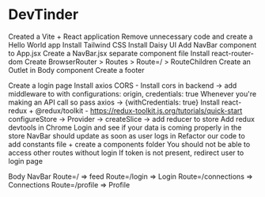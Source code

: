 # DevTinder

Created a Vite + React application
Remove unnecessary code and create a Hello World app
Install Tailwind CSS
Install Daisy UI
Add NavBar component to App.jsx
Create a NavBar.jsx separate component file
Install react-router-dom
Create BrowserRouter > Routes > Route=/ > RouteChildren
Create an Outlet in Body component
Create a footer

Create a login page
Install axios
CORS - Install cors in backend -> add middleware to with configurations: origin, credentials: true
Whenever you're making an API call so pass axios -> {withCredentials: true}
Install react-redux + @redux/toolkit - https://redux-toolkit.js.org/tutorials/quick-start 
configureStore -> Provider -> createSlice -> add reducer to store
Add redux devtools in Chrome
Login and see if your data is coming properly in the store
NavBar should update as soon as user logs in
Refactor our code to add constants file + create a components folder
You should not be able to access other routes without login
If token is not present, redirect user to login page

Body
    NavBar
    Route=/ => feed
    Route=/login => Login
    Route=/connections => Connections
    Route=/profile => Profile